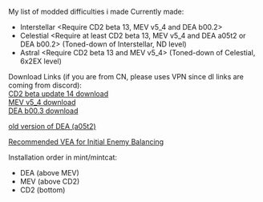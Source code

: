 My list of modded difficulties i made
Currently made:
- Interstellar <Require CD2 beta 13, MEV v5_4 and DEA b00.2>
- Celestial <Require at least CD2 beta 13, MEV v5_4 and DEA a05t2 or DEA b00.2> (Toned-down of Interstellar, ND level) 
- Astral <Require CD2 beta 13 and MEV v5_4> (Toned-down of Celestial, 6x2EX level)

Download Links (if you are from CN, please uses VPN since dl links are coming from discord): <br />
[CD2 beta update 14 download](https://cdn.discordapp.com/attachments/1248846649107943434/1352476755801145415/custom-difficulty2-update-14-rc1.zip?ex=67de27a2&is=67dcd622&hm=b7b2db0371921fc432f26e8142a352ace2722d9328409443aafebf851503f6b7&) <br />
[MEV v5_4 download](https://cdn.discordapp.com/attachments/1162902740230471720/1266497317855297536/MEVv5_4.pak?ex=67cea74a&is=67cd55ca&hm=89d81a4af61bfe231939390f898452196caaf05bb9a2f1c449366def6a61e1b1&) <br />
[DEA b00.3 download](https://cdn.discordapp.com/attachments/1264172880359591996/1352404323195293717/DEA_b00.3.pak?ex=67dde42d&is=67dc92ad&hm=bae5cde81a452b81e637f45e92c6497b4d01bf1f81cb28fef029574e88e6aa63&) <br />

[old version of DEA (a05t2)](https://cdn.discordapp.com/attachments/1264172880359591996/1321546340093657209/DEA_a05t2.pak?ex=67ce87b0&is=67cd3630&hm=4a8d33b1b397d1c6156d3dc5ea0fa02d088d41a104025bc6d177924c74c6dcb8&) <br />

[Recommended VEA for Initial Enemy Balancing](https://mod.io/g/drg/m/vanilla-enemy-adjustments)

Installation order in mint/mintcat: 
- DEA (above MEV)
- MEV (above CD2)
- CD2 (bottom)
